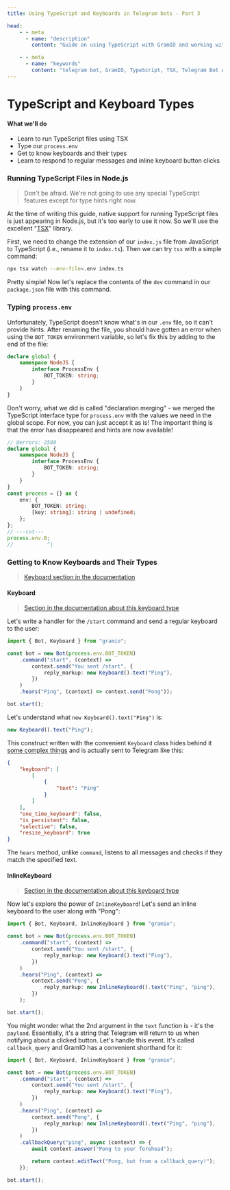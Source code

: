 ```yaml
---
title: Using TypeScript and Keyboards in Telegram bots - Part 3

head:
    - - meta
      - name: "description"
        content: "Guide on using TypeScript with GramIO and working with various types of keyboards in Telegram bots: regular keyboard, inline buttons, keyboard removal, and force reply."

    - - meta
      - name: "keywords"
        content: "telegram bot, GramIO, TypeScript, TSX, Telegram Bot API, Telegram keyboards, Keyboard, InlineKeyboard, RemoveKeyboard, ForceReplyKeyboard, message handler, hears, callbackQuery, type definitions, process.env, Node.js, TypeScript with bots, reply_markup, payload, message editing, type declarations"
---
```


# TypeScript and Keyboard Types

#### What we'll do

-   Learn to run TypeScript files using TSX
-   Type our `process.env`
-   Get to know keyboards and their types
-   Learn to respond to regular messages and inline keyboard button clicks

### Running TypeScript Files in Node.js

> Don't be afraid. We're not going to use any special TypeScript features except for type hints right now.

At the time of writing this guide, native support for running TypeScript files is just appearing in Node.js, but it's too early to use it now. So we'll use the excellent "[TSX](https://www.npmjs.com/package/tsx)" library.

First, we need to change the extension of our `index.js` file from JavaScript to TypeScript (i.e., rename it to `index.ts`). Then we can try `tsx` with a simple command:

```bash
npx tsx watch --env-file=.env index.ts
```

Pretty simple! Now let's replace the contents of the `dev` command in our `package.json` file with this command.

### Typing `process.env`

Unfortunately, TypeScript doesn't know what's in our `.env` file, so it can't provide hints. After renaming the file, you should have gotten an error when using the `BOT_TOKEN` environment variable, so let's fix this by adding to the end of the file:

```ts
declare global {
    namespace NodeJS {
        interface ProcessEnv {
            BOT_TOKEN: string;
        }
    }
}
```

Don't worry, what we did is called "declaration merging" - we merged the TypeScript interface type for `process.env` with the values we need in the global scope. For now, you can just accept it as is! The important thing is that the error has disappeared and hints are now available!

```ts twoslash
// @errors: 2580
declare global {
    namespace NodeJS {
        interface ProcessEnv {
            BOT_TOKEN: string;
        }
    }
}
const process = {} as {
    env: {
        BOT_TOKEN: string;
        [key: string]: string | undefined;
    };
};
// ---cut---
process.env.B;
//           ^|
```

### Getting to Know Keyboards and Their Types

> [Keyboard section in the documentation](https://gramio.dev/keyboards/overview)

#### Keyboard

> [Section in the documentation about this keyboard type](https://gramio.dev/keyboards/keyboard)

Let's write a handler for the `/start` command and send a regular keyboard to the user:

```ts
import { Bot, Keyboard } from "gramio";

const bot = new Bot(process.env.BOT_TOKEN)
    .command("start", (context) =>
        context.send("You sent /start", {
            reply_markup: new Keyboard().text("Ping"),
        })
    )
    .hears("Ping", (context) => context.send("Pong"));

bot.start();
```

Let's understand what `new Keyboard().text("Ping")` is:

```ts
new Keyboard().text("Ping");
```

This construct written with the convenient `Keyboard` class hides behind it [some complex things](https://core.telegram.org/bots/api#replykeyboardmarkup) and is actually sent to Telegram like this:

```json
{
    "keyboard": [
        [
            {
                "text": "Ping"
            }
        ]
    ],
    "one_time_keyboard": false,
    "is_persistent": false,
    "selective": false,
    "resize_keyboard": true
}
```

The `hears` method, unlike `command`, listens to all messages and checks if they match the specified text.

#### InlineKeyboard

> [Section in the documentation about this keyboard type](https://gramio.dev/keyboards/inline-keyboard)

Now let's explore the power of `InlineKeyboard`! Let's send an inline keyboard to the user along with "Pong":

```ts
import { Bot, Keyboard, InlineKeyboard } from "gramio";

const bot = new Bot(process.env.BOT_TOKEN)
    .command("start", (context) =>
        context.send("You sent /start", {
            reply_markup: new Keyboard().text("Ping"),
        })
    )
    .hears("Ping", (context) =>
        context.send("Pong", {
            reply_markup: new InlineKeyboard().text("Ping", "ping"),
        })
    );

bot.start();
```

You might wonder what the 2nd argument in the `text` function is - it's the `payload`. Essentially, it's a string that Telegram will return to us when notifying about a clicked button. Let's handle this event. It's called `callback_query` and GramIO has a convenient shorthand for it:

```ts
import { Bot, Keyboard, InlineKeyboard } from "gramio";

const bot = new Bot(process.env.BOT_TOKEN)
    .command("start", (context) =>
        context.send("You sent /start", {
            reply_markup: new Keyboard().text("Ping"),
        })
    )
    .hears("Ping", (context) =>
        context.send("Pong", {
            reply_markup: new InlineKeyboard().text("Ping", "ping"),
        })
    )
    .callbackQuery("ping", async (context) => {
        await context.answer("Pong to your forehead");

        return context.editText("Pong, but from a callback_query!");
    });

bot.start();
```
